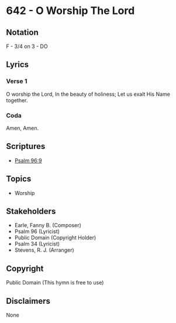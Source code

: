 # 642 - O Worship The Lord

## Notation

F - 3/4 on 3 - DO

## Lyrics

### Verse 1

O worship the Lord, In the beauty of holiness; Let us exalt His Name together. 

### Coda

Amen, Amen.


## Scriptures

- [Psalm 96:9](https://www.biblegateway.com/passage/?search=Psalm%2096%3A9)

## Topics

- Worship

## Stakeholders

- Earle, Fanny B. (Composer)
- Psalm 96 (Lyricist)
- Public Domain (Copyright Holder)
- Psalm 34 (Lyricist)
- Stevens, R. J. (Arranger)

## Copyright

Public Domain
(This hymn is free to use)

## Disclaimers

None

